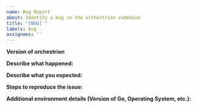 ```yaml
---
name: Bug Report
about: Identify a bug in the orchestrion codebase
title: "[BUG] "
labels: bug
assignees: ''
---
```


<!--
If you have identified a specific bug in the orchestrion codebase, please describe it here. If the
issue requires debugging or investigation of your specific private setup, that is best accomplished via support. Please contact Datadog [support](http://docs.datadoghq.com/help/).
-->

**Version of orchestrion**
<!-- If you aren't using the [latest version](https://github.com/jonbodner/orchestrion/releases) of orchestrion, try upgrading first to see if your issue has already been resolved -->

**Describe what happened:**

**Describe what you expected:**

**Steps to reproduce the issue:**
<!-- If you can include a minimal code sample to reproduce the issue it can significantly reduce resolution time -->

**Additional environment details (Version of Go, Operating System, etc.):**
